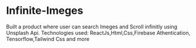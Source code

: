 # Infinite-Imeges
Built a product where user can search Imeges and Scroll infinitly using Unsplash Api. Technologies used: ReactJs,Html,Css,Firebase Athentication, Tensorflow,Tailwind Css and more
